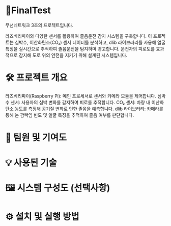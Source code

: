 # 🚗FinalTest

무선네트워크 3조의 프로젝트입니다.

라즈베리파이와 다양한 센서를 활용하여 졸음운전 감지 시스템을 구축합니다. 이 프로젝트는 심박수, 이산화탄소(CO₂) 센서 데이터를 분석하고, dlib 라이브러리를 사용해 얼굴 특징을 실시간으로 추적하여 졸음운전을 탐지하며 경고합니다. 운전자의 피로도를 효과적으로 감지해 도로 위의 안전을 지키기 위해 설계된 시스템입니다.


<h1>🛠 프로젝트 개요</h1>

라즈베리파이(Raspberry Pi): 메인 프로세서로 센서와 카메라 모듈을 제어합니다.
심박수 센서: 사용자의 심박 변화를 감지하여 피로를 추적합니다.
CO₂ 센서: 차량 내 이산화탄소 농도를 측정해 공기질 변화로 인한 졸음을 예측합니다.
dlib 라이브러리: 카메라를 통해 눈 깜빡임 빈도 및 얼굴 특징을 추적하여 졸음 여부를 판단합니다.
<h1>👥 팀원 및 기여도</h1>

<h1>💡 사용된 기술</h1>

<h1>🖼️ 시스템 구성도 (선택사항)</h1>

<h1>⚙️ 설치 및 실행 방법</h1>